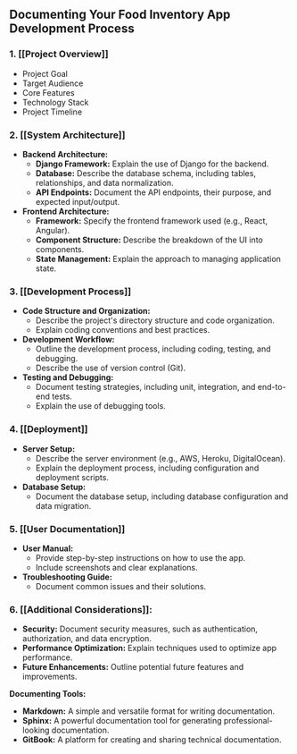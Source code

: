 ## Documenting Your Food Inventory App Development Process

### 1. **[[Project Overview]]**

- Project Goal
- Target Audience
- Core Features
- Technology Stack
- Project Timeline

### 2. **[[System Architecture]]**

- **Backend Architecture:**
    - **Django Framework:** Explain the use of Django for the backend.
    - **Database:** Describe the database schema, including tables, relationships, and data normalization.
    - **API Endpoints:** Document the API endpoints, their purpose, and expected input/output.
- **Frontend Architecture:**
    - **Framework:** Specify the frontend framework used (e.g., React, Angular).
    - **Component Structure:** Describe the breakdown of the UI into components.
    - **State Management:** Explain the approach to managing application state.

### 3. **[[Development Process]]**

- **Code Structure and Organization:**
    - Describe the project's directory structure and code organization.
    - Explain coding conventions and best practices.
- **Development Workflow:**
    - Outline the development process, including coding, testing, and debugging.
    - Describe the use of version control (Git).
- **Testing and Debugging:**
    - Document testing strategies, including unit, integration, and end-to-end tests.
    - Explain the use of debugging tools.

### 4. **[[Deployment]]**

- **Server Setup:**
    - Describe the server environment (e.g., AWS, Heroku, DigitalOcean).
    - Explain the deployment process, including configuration and deployment scripts.
- **Database Setup:**
    - Document the database setup, including database configuration and data migration.

### 5. **[[User Documentation]]**

- **User Manual:**
    - Provide step-by-step instructions on how to use the app.
    - Include screenshots and clear explanations.
- **Troubleshooting Guide:**
    - Document common issues and their solutions.

### 6. **[[Additional Considerations]]:**

- **Security:** Document security measures, such as authentication, authorization, and data encryption.
- **Performance Optimization:** Explain techniques used to optimize app performance.
- **Future Enhancements:** Outline potential future features and improvements.

**Documenting Tools:**

- **Markdown:** A simple and versatile format for writing documentation.
- **Sphinx:** A powerful documentation tool for generating professional-looking documentation.
- **GitBook:** A platform for creating and sharing technical documentation.
